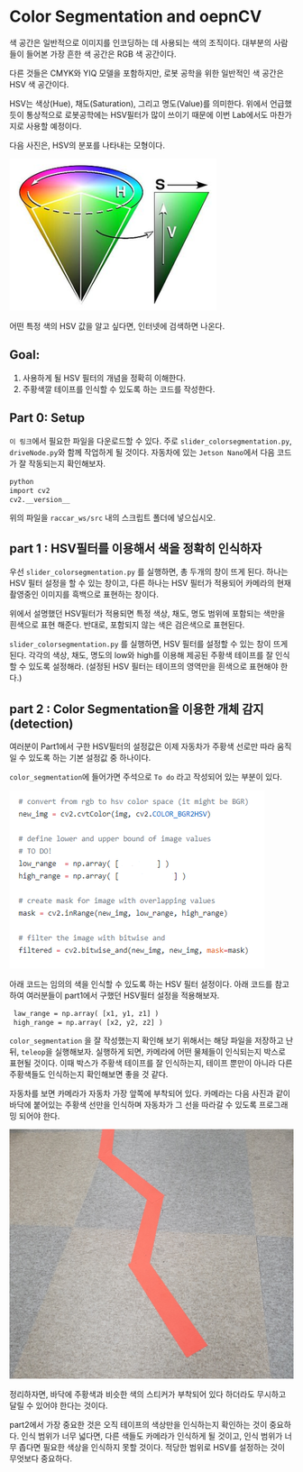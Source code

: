 # Color Segmentation and oepnCV

 색 공간은 일반적으로 이미지를 인코딩하는 데 사용되는 색의 조직이다. 대부분의 사람들이 들어본 가장 흔한 색 공간은 RGB 색 공간이다. 
 
 다른 것들은 CMYK와 YIQ 모델을 포함하지만, 로봇 공학을 위한 일반적인 색 공간은 HSV 색 공간이다.

 HSV는 색상(Hue), 채도(Saturation), 그리고 명도(Value)를 의미한다. 위에서 언급했듯이 통상적으로 로봇공학에는 HSV필터가 많이 쓰이기 때문에 이번 Lab에서도 마찬가지로 사용할 예정이다.

 다음 사진은, HSV의 분포를 나타내는 모형이다. 
 
 ![HSV](img/HSV.png)

 어떤 특정 색의 HSV 값을 알고 싶다면, 인터넷에 검색하면 나온다.


## Goal:
 1. 사용하게 될 HSV 필터의 개념을 정확히 이해한다.
 2. 주황색깔 테이프를 인식할 수 있도록 하는 코드를 작성한다.

## Part 0: Setup

 `이 링크`에서 필요한 파일을 다운로드할 수 있다. 주로 `slider_colorsegmentation.py`, `driveNode.py`와 함께 작업하게 될 것이다.
 자동차에 있는 `Jetson Nano`에서 다음 코드가 잘 작동되는지 확인해보자.
    
    python 
    import cv2 
    cv2.__version__

 위의 파일을 `raccar_ws/src` 내의 스크립트 폴더에 넣으십시오.


## part 1 : HSV필터를 이용해서 색을 정확히 인식하자
 우선 `slider_colorsegmentation.py` 를 실행하면, 총 두개의 창이 뜨게 된다.
 하나는 HSV 필터 설정을 할 수 있는 창이고, 다른 하나는 HSV 필터가 적용되어 카메라의 현재 촬영중인 이미지를 흑백으로 표현하는 창이다.  
 
 위에서 설명했던 HSV필터가 적용되면 특정 색상, 채도, 명도 범위에 포함되는 색만을 흰색으로 표현 해준다. 반대로, 포함되지 않는 색은 검은색으로 표현된다.

 `slider_colorsegmentation.py` 를 실행하면, HSV 필터를 설정할 수 있는 창이 뜨게 된다. 
 각각의 색상, 채도, 명도의 low와 high를 이용해 제공된 주황색 테이프를 잘 인식할 수 있도록 설정해라. (설정된 HSV 필터는 테이프의 영역만을 흰색으로 표현해야 한다.) 
 

## part 2 : Color Segmentation을 이용한 개체 감지(detection) 
 여러분이 Part1에서 구한 HSV필터의 설정값은 이제 자동차가 주황색 선로만 따라 움직일 수 있도록 하는 기본 설정값 중 하나이다.

 `color_segmentation`에 들어가면 주석으로 `To do` 라고 작성되어 있는 부분이 있다. 

 ![color](img/color.png)

  아래 코드는 임의의 색을 인식할 수 있도록 하는 HSV 필터 설정이다. 아래 코드를 참고하여 여러분들이 part1에서 구했던 HSV필터 설정을 적용해보자.
  
     law_range = np.array( [x1, y1, z1] )
     high_range = np.array( [x2, y2, z2] )

 `color_segmentation` 을 잘 작성했는지 확인해 보기 위해서는 해당 파일을 저장하고 난 뒤, `teleop`을 실행해보자.
 실행하게 되면, 카메라에 어떤 물체들이 인식되는지 박스로 표현될 것이다. 이때 박스가 주황색 테이프를 잘 인식하는지, 테이프 뿐만이 아니라 다른 주황색들도 인식하는지 확인해보면 좋을 것 같다.
 
 자동차를 보면 카메라가 자동차 가장 앞쪽에 부착되어 있다. 
 카메라는 다음 사진과 같이 바닥에 붙어있는 주황색 선만을 인식하며 자동차가 그 선을 따라갈 수 있도록 프로그래밍 되어야 한다. 

 ![road](img/road.png)

 정리하자면, 바닥에 주황색과 비슷한 색의 스티커가 부착되어 있다 하더라도 무시하고 달릴 수 있어야 한다는 것이다. 

 part2에서 가장 중요한 것은 오직 테이프의 색상만을 인식하는지 확인하는 것이 중요하다. 인식 범위가 너무 넓다면, 다른 색들도 카메라가 인식하게 될 것이고, 인식 범위가 너무 좁다면 필요한 색상을 인식하지 못할 것이다. 
 적당한 범위로 HSV를 설정하는 것이 무엇보다 중요하다.
 
